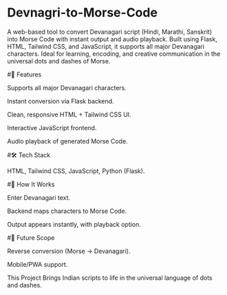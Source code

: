 # Devnagri-to-Morse-Code
A web-based tool to convert Devanagari script (Hindi, Marathi, Sanskrit) into Morse Code with instant output and audio playback. Built using Flask, HTML, Tailwind CSS, and JavaScript, it supports all major Devanagari characters. Ideal for learning, encoding, and creative communication in the universal dots and dashes of Morse.

#🚀 Features

Supports all major Devanagari characters.

Instant conversion via Flask backend.

Clean, responsive HTML + Tailwind CSS UI.

Interactive JavaScript frontend.

Audio playback of generated Morse Code.

#🛠 Tech Stack

HTML, Tailwind CSS, JavaScript, Python (Flask).

#📌 How It Works

Enter Devanagari text.

Backend maps characters to Morse Code.

Output appears instantly, with playback option.

#🎯 Future Scope

Reverse conversion (Morse → Devanagari).

Mobile/PWA support.

This Project Brings Indian scripts to life in the universal language of dots and dashes.
